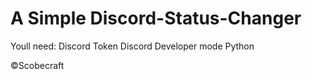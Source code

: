 # A Simple Discord-Status-Changer

Youll need: Discord Token
            Discord Developer mode 
            Python
            
            
            
            
©Scobecraft
